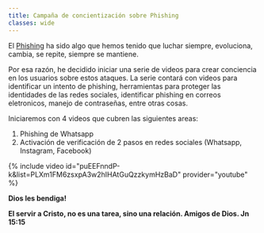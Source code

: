 ```yaml
---
title: Campaña de concientización sobre Phishing
classes: wide
---
```


El [Phishing](https://es.wikipedia.org/wiki/Phishing) ha sido algo que hemos tenido que luchar siempre, evoluciona, cambia, se repite, siempre se mantiene. 

Por esa razón, he decidido iniciar una serie de videos para crear conciencia en los usuarios sobre estos ataques. La serie contará con videos para identificar un intento de phishing, herramientas para proteger las identidades de las redes sociales, identificar phishing en correos eletronicos, manejo de contraseñas, entre otras cosas. 

Iniciaremos con 4 videos que cubren las siguientes areas:

1. Phishing de Whatsapp
2. Activación de verificación de 2 pasos en redes sociales (Whatsapp, Instagram, Facebook)

{% include video id="puEEFnndP-k&list=PLXm1FM6zsxpA3w2hIHAtGuQzzkymHzBaD" provider="youtube" %}


**Dios les bendiga!**

**El servir a Cristo, no es una tarea, sino una relación. Amigos de Dios. Jn 15:15** 
